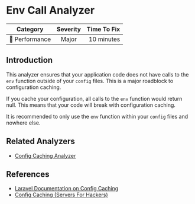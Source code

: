 # Env Call Analyzer

| Category       | Severity   | Time To Fix  |
| -------------  |:----------:| ------------:|
| :rocket: Performance | Major | 10 minutes  |

## Introduction

This analyzer ensures that your application code does not have calls to the `env` function outside of your `config` files. This is a major roadblock to configuration caching.

If you cache your configuration, all calls to the `env` function would return null. This means that your code will break with configuration caching.

It is recommended to only use the `env` function within your `config` files and nowhere else.

## Related Analyzers

- [Config Caching Analyzer](config-caching-analyzer.html)

## References

- [Laravel Documentation on Config Caching](https://laravel.com/docs/configuration#configuration-caching)
- [Config Caching (Servers For Hackers)](https://serversforhackers.com/laravel-perf/config-cache)